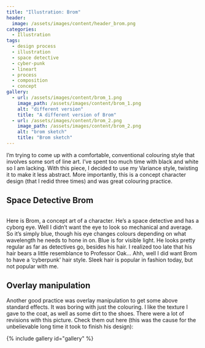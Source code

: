 ```yaml
---
title: "Illustration: Brom"
header:
  image: /assets/images/content/header_brom.png
categories:
  - Illustration
tags:
  - design process
  - illustration
  - space detective
  - cyber-punk
  - lineart
  - process
  - composition
  - concept
gallery:
  - url: /assets/images/content/brom_1.png
    image_path: /assets/images/content/brom_1.png
    alt: "different version"
    title: "A different version of Brom"
  - url: /assets/images/content/brom_2.png
    image_path: /assets/images/content/brom_2.png
    alt: "brom sketch"
    title: "Brom sketch"
---
```


I’m trying to come up with a comfortable, conventional colouring style that involves some sort of line art. I’ve spent too much time with black and white so I am lacking. With this piece, I decided to use my Variance style, twisting it to make it less abstract. More importantly, this is a concept character design (that I redid three times) and was great colouring practice. 

## Space Detective Brom

<img src="{{ stuffostuff.com }}{{ site.baseurl }}/assets/images/gallery/brom2.png" alt="">

Here is Brom, a concept art of a character. He’s a space detective and has a cyborg eye. Well I didn’t want the eye to look so mechanical and average. So it’s simply blue, though his eye changes colours depending on what wavelength he needs to hone in on. Blue is for visible light. He looks pretty regular as far as detectives go, besides his hair. I realized too late that his hair bears a little resemblance to Professor Oak… Ahh, well I did want Brom to have a ‘cyberpunk’ hair style. Sleek hair is popular in fashion today, but not popular with me.  

## Overlay manipulation

Another good practice was overlay manipulation to get some above standard effects. It was boring with just the colouring. I like the texture I gave to the coat, as well as some dirt to the shoes.
There were a lot of revisions with this picture. Check them out here (this was the cause for the unbelievable long time it took to finish his design):

{% include gallery id="gallery" %}
